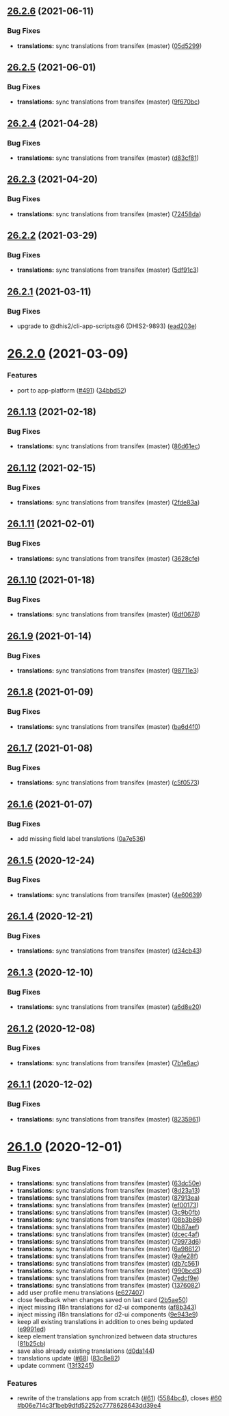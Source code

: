 ## [26.2.6](https://github.com/dhis2/translations-app/compare/v26.2.5...v26.2.6) (2021-06-11)


### Bug Fixes

* **translations:** sync translations from transifex (master) ([05d5299](https://github.com/dhis2/translations-app/commit/05d5299df5627d893e7c50cd92fb32232f1ea071))

## [26.2.5](https://github.com/dhis2/translations-app/compare/v26.2.4...v26.2.5) (2021-06-01)


### Bug Fixes

* **translations:** sync translations from transifex (master) ([9f670bc](https://github.com/dhis2/translations-app/commit/9f670bcf58777a7b1139af022dc638e644bb70ef))

## [26.2.4](https://github.com/dhis2/translations-app/compare/v26.2.3...v26.2.4) (2021-04-28)


### Bug Fixes

* **translations:** sync translations from transifex (master) ([d83cf81](https://github.com/dhis2/translations-app/commit/d83cf81e0dab4b704c8946b6119d5e319062f035))

## [26.2.3](https://github.com/dhis2/translations-app/compare/v26.2.2...v26.2.3) (2021-04-20)


### Bug Fixes

* **translations:** sync translations from transifex (master) ([72458da](https://github.com/dhis2/translations-app/commit/72458da8f989041527ce1fe5566d1d8fb292a7bb))

## [26.2.2](https://github.com/dhis2/translations-app/compare/v26.2.1...v26.2.2) (2021-03-29)


### Bug Fixes

* **translations:** sync translations from transifex (master) ([5df91c3](https://github.com/dhis2/translations-app/commit/5df91c31d1570e8935e031c712394f9af3193a0a))

## [26.2.1](https://github.com/dhis2/translations-app/compare/v26.2.0...v26.2.1) (2021-03-11)


### Bug Fixes

* upgrade to @dhis2/cli-app-scripts@6 (DHIS2-9893) ([ead203e](https://github.com/dhis2/translations-app/commit/ead203e19f420d8e5e87a76203341876c362a2a9))

# [26.2.0](https://github.com/dhis2/translations-app/compare/v26.1.13...v26.2.0) (2021-03-09)


### Features

* port to app-platform ([#491](https://github.com/dhis2/translations-app/issues/491)) ([34bbd52](https://github.com/dhis2/translations-app/commit/34bbd527011c88e0ba4b924bdd64ad1f03b4c631))

## [26.1.13](https://github.com/dhis2/translations-app/compare/v26.1.12...v26.1.13) (2021-02-18)


### Bug Fixes

* **translations:** sync translations from transifex (master) ([86d61ec](https://github.com/dhis2/translations-app/commit/86d61ec0834157a79ebcfd354257810fc6fbb5b8))

## [26.1.12](https://github.com/dhis2/translations-app/compare/v26.1.11...v26.1.12) (2021-02-15)


### Bug Fixes

* **translations:** sync translations from transifex (master) ([2fde83a](https://github.com/dhis2/translations-app/commit/2fde83a7506e6f33f9fbc1be9197a802d7afe32c))

## [26.1.11](https://github.com/dhis2/translations-app/compare/v26.1.10...v26.1.11) (2021-02-01)


### Bug Fixes

* **translations:** sync translations from transifex (master) ([3628cfe](https://github.com/dhis2/translations-app/commit/3628cfe054998a8775b849923f0a1bfe4b39aec3))

## [26.1.10](https://github.com/dhis2/translations-app/compare/v26.1.9...v26.1.10) (2021-01-18)


### Bug Fixes

* **translations:** sync translations from transifex (master) ([6df0678](https://github.com/dhis2/translations-app/commit/6df067847cb5bf5092459f48e0aa41b1041f7643))

## [26.1.9](https://github.com/dhis2/translations-app/compare/v26.1.8...v26.1.9) (2021-01-14)


### Bug Fixes

* **translations:** sync translations from transifex (master) ([98711e3](https://github.com/dhis2/translations-app/commit/98711e300cf2679b4cf9163e117d0ed80d2c51ae))

## [26.1.8](https://github.com/dhis2/translations-app/compare/v26.1.7...v26.1.8) (2021-01-09)


### Bug Fixes

* **translations:** sync translations from transifex (master) ([ba6d4f0](https://github.com/dhis2/translations-app/commit/ba6d4f00b033f3426c341511986f656eee2a8b88))

## [26.1.7](https://github.com/dhis2/translations-app/compare/v26.1.6...v26.1.7) (2021-01-08)


### Bug Fixes

* **translations:** sync translations from transifex (master) ([c5f0573](https://github.com/dhis2/translations-app/commit/c5f0573899afddb1b7ce1cf527f7862a8992ac07))

## [26.1.6](https://github.com/dhis2/translations-app/compare/v26.1.5...v26.1.6) (2021-01-07)


### Bug Fixes

* add missing field label translations ([0a7e536](https://github.com/dhis2/translations-app/commit/0a7e536b256e4ecd98afb630ffe302b7c20526c7))

## [26.1.5](https://github.com/dhis2/translations-app/compare/v26.1.4...v26.1.5) (2020-12-24)

### Bug Fixes

-   **translations:** sync translations from transifex (master) ([4e60639](https://github.com/dhis2/translations-app/commit/4e60639b3d663bbe7bf333779eefc126147fad8c))

## [26.1.4](https://github.com/dhis2/translations-app/compare/v26.1.3...v26.1.4) (2020-12-21)

### Bug Fixes

-   **translations:** sync translations from transifex (master) ([d34cb43](https://github.com/dhis2/translations-app/commit/d34cb432ce98f8a737fdcfd89c1cc046e8205302))

## [26.1.3](https://github.com/dhis2/translations-app/compare/v26.1.2...v26.1.3) (2020-12-10)

### Bug Fixes

-   **translations:** sync translations from transifex (master) ([a6d8e20](https://github.com/dhis2/translations-app/commit/a6d8e2043a97365e80c88fc594bc74f2e61bea18))

## [26.1.2](https://github.com/dhis2/translations-app/compare/v26.1.1...v26.1.2) (2020-12-08)

### Bug Fixes

-   **translations:** sync translations from transifex (master) ([7b1e6ac](https://github.com/dhis2/translations-app/commit/7b1e6acb21fba58aad72e9b99d13cf77ee35091b))

## [26.1.1](https://github.com/dhis2/translations-app/compare/v26.1.0...v26.1.1) (2020-12-02)

### Bug Fixes

-   **translations:** sync translations from transifex (master) ([8235961](https://github.com/dhis2/translations-app/commit/82359618ad74f42bd91b29f854073e34395634c4))

# [26.1.0](https://github.com/dhis2/translations-app/compare/v26.0.7...v26.1.0) (2020-12-01)

### Bug Fixes

-   **translations:** sync translations from transifex (master) ([63dc50e](https://github.com/dhis2/translations-app/commit/63dc50e19cca0ded12c61006a0872d8d4100922b))
-   **translations:** sync translations from transifex (master) ([8d23a13](https://github.com/dhis2/translations-app/commit/8d23a13b96e0a2f7c073e20b0a1286d7325bd61f))
-   **translations:** sync translations from transifex (master) ([87913ea](https://github.com/dhis2/translations-app/commit/87913ea616ee42c683ad5c6d4c497b321393f301))
-   **translations:** sync translations from transifex (master) ([ef00173](https://github.com/dhis2/translations-app/commit/ef001738bfadb2e44d8d20665f511b7d5b69d1c2))
-   **translations:** sync translations from transifex (master) ([3c9b0fb](https://github.com/dhis2/translations-app/commit/3c9b0fb7cc69d14e9d29a24042ff55d4bb70dd31))
-   **translations:** sync translations from transifex (master) ([08b3b86](https://github.com/dhis2/translations-app/commit/08b3b86df6b0118e510c9b2ecd8c8de908a30f92))
-   **translations:** sync translations from transifex (master) ([0b87aef](https://github.com/dhis2/translations-app/commit/0b87aefff5e8469e237c0b97c566901448e176bf))
-   **translations:** sync translations from transifex (master) ([dcec4af](https://github.com/dhis2/translations-app/commit/dcec4afd3234474f142db008edf311a49e0490ce))
-   **translations:** sync translations from transifex (master) ([79973d6](https://github.com/dhis2/translations-app/commit/79973d60f115c7e8167900c011c78b10202a5c99))
-   **translations:** sync translations from transifex (master) ([6a98612](https://github.com/dhis2/translations-app/commit/6a98612484fbaeb08de7275742e0288f4f652bef))
-   **translations:** sync translations from transifex (master) ([9afe28f](https://github.com/dhis2/translations-app/commit/9afe28faf1e0364d42049e35757fbfe8a744703d))
-   **translations:** sync translations from transifex (master) ([db7c561](https://github.com/dhis2/translations-app/commit/db7c561a9ddf11fb0a7ccf25dc0d22245df30a3e))
-   **translations:** sync translations from transifex (master) ([990bcd3](https://github.com/dhis2/translations-app/commit/990bcd32d4272bd640dce8f1c555c29db74126ff))
-   **translations:** sync translations from transifex (master) ([7edcf9e](https://github.com/dhis2/translations-app/commit/7edcf9e3a3b653475c671daaab037a4f28f509be))
-   **translations:** sync translations from transifex (master) ([1376082](https://github.com/dhis2/translations-app/commit/1376082796706fd86a8aa9e9a7fbefce69b53db3))
-   add user profile menu translations ([e627407](https://github.com/dhis2/translations-app/commit/e6274079a1deaae463a77d0a104056ff373468b4))
-   close feedback when changes saved on last card ([2b5ae50](https://github.com/dhis2/translations-app/commit/2b5ae5004d58b18b304cf141efc77dd6dcf7bb97))
-   inject missing i18n translations for d2-ui components ([af8b343](https://github.com/dhis2/translations-app/commit/af8b3431ed93507e120422daa878d9e05b333b9d))
-   inject missing i18n translations for d2-ui components ([9e943e9](https://github.com/dhis2/translations-app/commit/9e943e9e173849eabe20e0a82c535ebc66836f28))
-   keep all existing translations in addition to ones being updated ([e9991ed](https://github.com/dhis2/translations-app/commit/e9991ed21749e18e8820d38ce2c9a52fecf7b8eb))
-   keep element translation synchronized between data structures ([81b25cb](https://github.com/dhis2/translations-app/commit/81b25cb648930f2a6dd405fad5059fb1bde79e94))
-   save also already existing translations ([d0da144](https://github.com/dhis2/translations-app/commit/d0da144761f49866a6c2f025b2cd50e05f129eed))
-   translations update ([#68](https://github.com/dhis2/translations-app/issues/68)) ([83c8e82](https://github.com/dhis2/translations-app/commit/83c8e82bb59eec11fe1191177f094070bd8a989e))
-   update comment ([13f3245](https://github.com/dhis2/translations-app/commit/13f3245901924b6d0a1f23727c2fe620ffa223f5))

### Features

-   rewrite of the translations app from scratch ([#61](https://github.com/dhis2/translations-app/issues/61)) ([5584bc4](https://github.com/dhis2/translations-app/commit/5584bc48816f3eec2c60a9a7920e68cd63fd7470)), closes [#60](https://github.com/dhis2/translations-app/issues/60) [#b06e714c3f1beb9dfd52252c7778628643dd39e4](https://github.com/dhis2/translations-app/issues/b06e714c3f1beb9dfd52252c7778628643dd39e4)
